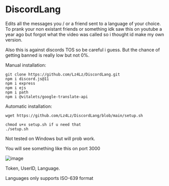 # DiscordLang
Edits all the messages you / or a friend sent to a language of your choice.
To prank your non existant friends or something idk saw this on youtube a year ago but forgot what the video was called so i thought id make my own version.

Also this is against discords TOS so be careful i guess. But the chance of getting banned is really low but not 0%.

Manual installation: 
```
git clone https://github.com/Lz4Lz/DiscordLang.git
npm i discord.js@11
npm i express
npm i ejs
npm i path
npm i @vitalets/google-translate-api
```

Automatic installation: 
```
wget https://github.com/Lz4Lz/DiscordLang/blob/main/setup.sh

chmod u+x setup.sh if u need that
./setup.sh
```
Not tested on Windows but will prob work.

You will see something like this on port 3000

![image](https://user-images.githubusercontent.com/59481770/153628240-1e40e7cf-e571-47ba-9673-d137d909b3b8.png)

Token, UserID, Language.

Languages only supports ISO-639 format

